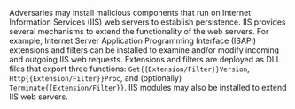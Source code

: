 Adversaries may install malicious components that run on Internet Information Services (IIS) web servers to establish persistence. IIS provides several mechanisms to extend the functionality of the web servers. For example, Internet Server Application Programming Interface (ISAPI) extensions and filters can be installed to examine and/or modify incoming and outgoing IIS web requests. Extensions and filters are deployed as DLL files that export three functions: `Get{{Extension/Filter}}Version`, `Http{{Extension/Filter}}Proc`, and (optionally) `Terminate{{Extension/Filter}}`. IIS modules may also be installed to extend IIS web servers.